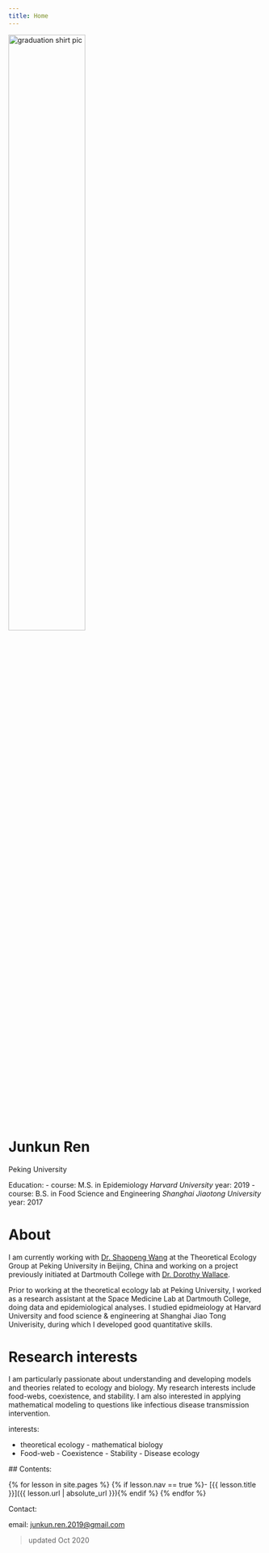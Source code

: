 ```yaml
---
title: Home
---
```


<div> 
    <img src="{{ '/images/graduation shirt picture copy.jpg' | absolute_url }}" alt="graduation shirt pic" style="width:55%;" >
</div>

# Junkun Ren

Peking University

Education:
    - course: M.S. in Epidemiology
      *Harvard University*
      year: 2019
    - course: B.S. in Food Science and Engineering
      *Shanghai Jiaotong University*
      year: 2017

# About

I am currently working with [Dr. Shaopeng Wang](http://scholar.pku.edu.cn/spwang) at the Theoretical Ecology Group at Peking University in Beijing, China and  working on a project previously initiated at Dartmouth College with [Dr. Dorothy Wallace](https://math.dartmouth.edu/~dwallace/). 

Prior to working at the theoretical ecology lab at Peking University, I worked as a research assistant at the Space Medicine Lab at Dartmouth College, doing data and epidemiological analyses. I studied epidmeiology at Harvard University and food science & engineering at Shanghai Jiao Tong Univerisity, during which I developed good quantitative skills.

# Research interests

I am particularly passionate about understanding and developing models and theories related to ecology and biology. My research interests include food-webs, coexistence, and stability. I am also interested in applying mathematical modeling to questions like infectious disease transmission intervention.

interests:
- theoretical ecology        - mathematical biology
- Food-web  - Coexistence   - Stability - Disease ecology
  
<div class="toc" markdown="1">
## Contents:

{% for lesson in site.pages %}
{% if lesson.nav == true %}- [{{ lesson.title }}]({{ lesson.url | absolute_url }}){% endif %}
{% endfor %}
</div>

Contact:

email: junkun.ren.2019@gmail.com

> updated Oct 2020
